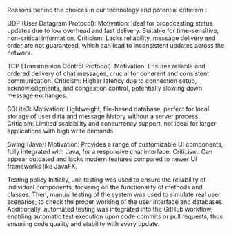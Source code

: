 Reasons behind the choices in our technology and potential criticism :

UDP (User Datagram Protocol):
Motivation: Ideal for broadcasting status updates due to low overhead and fast delivery. Suitable for time-sensitive, non-critical information.
Criticism: Lacks reliability, message delivery and order are not guaranteed, which can lead to inconsistent updates across the network.

TCP (Transmission Control Protocol):
Motivation: Ensures reliable and ordered delivery of chat messages, crucial for coherent and consistent communication.
Criticism: Higher latency due to connection setup, acknowledgments, and congestion control, potentially slowing down message exchanges.

SQLite3:
Motivation: Lightweight, file-based database, perfect for local storage of user data and message history without a server process.
Criticism: Limited scalability and concurrency support, not ideal for larger applications with high write demands.

Swing (Java):
Motivation: Provides a range of customizable UI components, fully integrated with Java, for a responsive chat interface.
Criticism: Can appear outdated and lacks modern features compared to newer UI frameworks like JavaFX.



Testing policy
Initially, unit testing was used to ensure the reliability of individual components, focusing on the functionality of methods and classes. 
Then, manual testing of the system was used to simulate real user scenarios, to check the proper working of the user interface and databases. 
Additionally, automated testing was integrated into the GitHub workflow, enabling automatic test execution upon code commits or pull requests, thus ensuring code quality and stability with every update. 